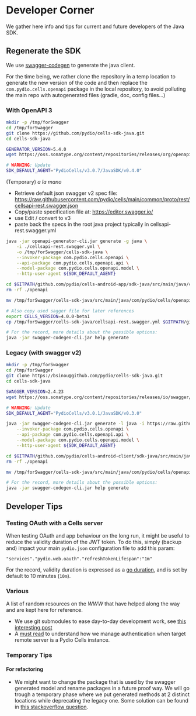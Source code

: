 # Developer Corner

We gather here info and tips for current and future developers of the Java SDK.

## Regenerate the SDK

We use [swagger-codegen](https://swagger.io/docs/open-source-tools/swagger-codegen/) to generate the java client.


For the time being, we rather clone the repository in a temp location to generate the new version of the code and then replace the `com.pydio.cells.openapi` package in the local repository, to avoid polluting the main repo with autogenerated files (gradle, doc, config files...)

### With OpenAPI 3

```sh
mkdir -p /tmp/forSwagger
cd /tmp/forSwagger
git clone https://github.com/pydio/cells-sdk-java.git
cd cells-sdk-java

GENERATOR_VERSION=5.4.0
wget https://oss.sonatype.org/content/repositories/releases/org/openapitools/openapi-generator-cli/${GENERATOR_VERSION}/openapi-generator-cli-${GENERATOR_VERSION}.jar -O openapi-generator-cli.jar

# WARNING: Update
SDK_DEFAULT_AGENT="PydioCells/v3.0.7/JavaSDK/v0.4.0"

```

(Temporary) _a la mano_
- Retrieve default json swagger v2 spec file: https://raw.githubusercontent.com/pydio/cells/main/common/proto/rest/cellsapi-rest.swagger.json
- Copy/paste specification file at: https://editor.swagger.io/
- use Edit / convert to v3
- paste back the specs in the root java project typically in cellsapi-rest.swagger.yml

```sh
java -jar openapi-generator-cli.jar generate -g java \
    -i ./cellsapi-rest.swagger.yml \
    -o /tmp/forSwagger/cells-sdk-java \
    --invoker-package com.pydio.cells.openapi \
    --api-package com.pydio.cells.openapi.api \
    --model-package com.pydio.cells.openapi.model \
    --http-user-agent ${SDK_DEFAULT_AGENT}

cd $GITPATH/github.com/pydio/cells-android-app/sdk-java/src/main/java/com/pydio/cells/
rm -rf ./openapi

mv /tmp/forSwagger/cells-sdk-java/src/main/java/com/pydio/cells/openapi .

# Also copy used sagger file for later references
export CELLS_VERSION=4.0.0-beta1
cp /tmp/forSwagger/cells-sdk-java/cellsapi-rest.swagger.yml $GITPATH/github.com/pydio/cells-android-app/sdk-java/src/main/java/com/pydio/cells/openapi/cellsapi-rest-${CELLS_VERSION}.swagger.yml

# For the record, more details about the possible options:
java -jar swagger-codegen-cli.jar help generate
```

### Legacy (with swagger v2)

```sh
mkdir -p /tmp/forSwagger
cd /tmp/forSwagger
git clone https://bsinou@github.com/pydio/cells-sdk-java.git
cd cells-sdk-java

SWAGGER_VERSION=2.4.23
wget https://oss.sonatype.org/content/repositories/releases/io/swagger/swagger-codegen-cli/${SWAGGER_VERSION}/swagger-codegen-cli-${SWAGGER_VERSION}.jar -O swagger-codegen-cli.jar

# WARNING: Update
SDK_DEFAULT_AGENT="PydioCells/v3.0.1/JavaSDK/v0.3.0"

java -jar swagger-codegen-cli.jar generate -l java -i https://raw.githubusercontent.com/pydio/cells/stable/common/proto/rest/rest.swagger.json \
    --invoker-package com.pydio.cells.openapi \
    --api-package com.pydio.cells.openapi.api \
    --model-package com.pydio.cells.openapi.model \
    --http-user-agent ${SDK_DEFAULT_AGENT}

cd $GITPATH/github.com/pydio/cells-android-client/sdk-java/src/main/java/com/pydio/cells/
rm -rf ./openapi

mv /tmp/forSwagger/cells-sdk-java/src/main/java/com/pydio/cells/openapi .

# For the record, more details about the possible options:
java -jar swagger-codegen-cli.jar help generate
```


## Developer Tips

### Testing OAuth with a Cells server

When testing OAuth and app behaviour on the long run, it might be useful to reduce the validity duration of the JWT token.
To do this, simply (backup and) impact your main `pydio.json` configuration file to add this param:

`"services"."pydio.web.oauth"."refreshTokenLifespan":"1m"`

For the record, validity duration is expressed as a [go duration](https://pkg.go.dev/time#Duration), and is set by default to 10 minutes (`10m`).

### Various

A list of random resources on the _WWW_ that have helped along the way and are kept here for reference.

- We use git submodules to ease day-to-day development work, see [this interesting post](https://blog.bitsrc.io/how-to-utilize-submodules-within-git-repos-5dfdd1c62d09)
- A [must read](https://auth0.com/docs/flows/call-your-api-using-the-authorization-code-flow) to understand how we manage authentication when target remote server is a Pydio Cells instance.

### Temporary Tips

#### For refactoring

- We might want to change the package that is used by the swagger generated model and rename packages in a future proof way. We will go trough a temporary phase where we put generated methods at 2 distinct locations while deprecating the legacy one. Some solution can be found in [this stackoverflow question](https://stackoverflow.com/questions/5074454/what-is-the-clearest-way-to-deprecate-a-package-in-java).
